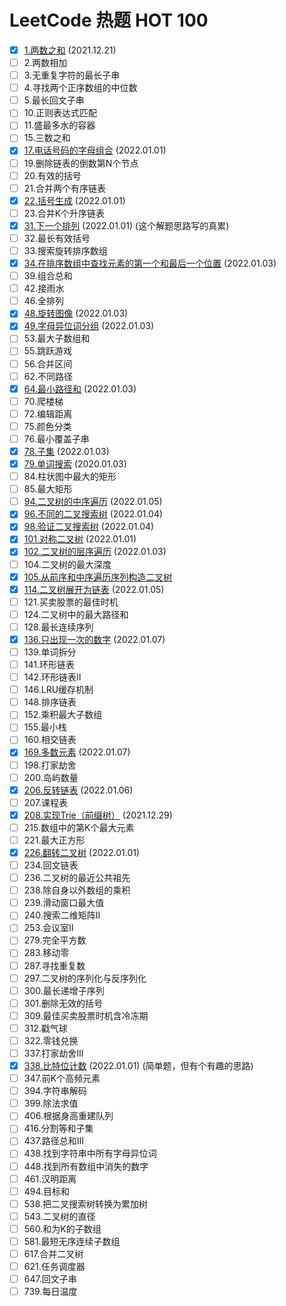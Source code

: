 # LeetCode 热题 HOT 100
- [x] [1.两数之和](../solutions/1.两数之和.md) (2021.12.21)
- [ ] 2.两数相加
- [ ] 3.无重复字符的最长子串
- [ ] 4.寻找两个正序数组的中位数
- [ ] 5.最长回文子串
- [ ] 10.正则表达式匹配
- [ ] 11.盛最多水的容器
- [ ] 15.三数之和
- [x] [17.电话号码的字母组合](../solutions/17.电话号码的字母组合.md) (2022.01.01)
- [ ] 19.删除链表的倒数第N个节点
- [ ] 20.有效的括号
- [ ] 21.合并两个有序链表
- [x] [22.括号生成](../solutions/22.括号生成.md) (2022.01.01)
- [ ] 23.合并K个升序链表
- [x] [31.下一个排列](../solutions/31.下一个排列.md) (2022.01.01) (这个解题思路写的真累)
- [ ] 32.最长有效括号
- [ ] 33.搜索旋转排序数组
- [x] [34.在排序数组中查找元素的第一个和最后一个位置](../solutions/34.在排序数组中查找元素的第一个和最后一个位置.md) (2022.01.03)
- [ ] 39.组合总和
- [ ] 42.接雨水
- [ ] 46.全排列
- [x] [48.旋转图像](../solutions/48.旋转图像.md) (2022.01.03)
- [x] [49.字母异位词分组](../solutions/49.字母异位词分组.md) (2022.01.03)
- [ ] 53.最大子数组和
- [ ] 55.跳跃游戏
- [ ] 56.合并区间
- [ ] 62.不同路径
- [x] [64.最小路径和](../solutions/64.最小路径和.md) (2022.01.03)
- [ ] 70.爬楼梯
- [ ] 72.编辑距离
- [ ] 75.颜色分类
- [ ] 76.最小覆盖子串
- [x] [78.子集](../solutions/78.子集.md) (2022.01.03)
- [x] [79.单词搜索](../solutions/79.单词搜索.md) (2020.01.03)
- [ ] 84.柱状图中最大的矩形
- [ ] 85.最大矩形
- [ ] [94.二叉树的中序遍历](../solutions/94.二叉树的中序遍历.md) (2022.01.05)
- [x] [96.不同的二叉搜索树](../solutions/96.不同的二叉搜索树.md) (2022.01.04)
- [x] [98.验证二叉搜索树](../solutions/98.验证二叉搜索树.md) (2022.01.04)
- [x] [101.对称二叉树](../solutions/101.对称二叉树.md) (2022.01.01)
- [x] [102.二叉树的层序遍历](../solutions/102.二叉树的层序遍历.md) (2022.01.03)
- [ ] 104.二叉树的最大深度
- [x] [105.从前序和中序遍历序列构造二叉树](../solutions/105.从前序与中序遍历序列构造二叉树.md)
- [x] [114.二叉树展开为链表](../solutions/114.二叉树展开为链表.md) (2022.01.05)
- [ ] 121.买卖股票的最佳时机
- [ ] 124.二叉树中的最大路径和
- [ ] 128.最长连续序列
- [x] [136.只出现一次的数字](../solutions/136.只出现一次的数字.md) (2022.01.07)
- [ ] 139.单词拆分
- [ ] 141.环形链表
- [ ] 142.环形链表II
- [ ] 146.LRU缓存机制
- [ ] 148.排序链表
- [ ] 152.乘积最大子数组
- [ ] 155.最小栈
- [ ] 160.相交链表
- [x] [169.多数元素](../solutions/169.多数元素.md) (2022.01.07)
- [ ] 198.打家劫舍
- [ ] 200.岛屿数量
- [x] [206.反转链表](../solutions/206.反转链表.md) (2022.01.06)
- [ ] 207.课程表
- [x] [208.实现Trie（前缀树）](../solutions/208.实现Trie（前缀树）.md) (2021.12.29)
- [ ] 215.数组中的第K个最大元素
- [ ] 221.最大正方形
- [x] [226.翻转二叉树](../solutions/226.翻转二叉树.md) (2022.01.01)
- [ ] 234.回文链表
- [ ] 236.二叉树的最近公共祖先
- [ ] 238.除自身以外数组的乘积
- [ ] 239.滑动窗口最大值
- [ ] 240.搜索二维矩阵II
- [ ] 253.会议室II
- [ ] 279.完全平方数
- [ ] 283.移动零
- [ ] 287.寻找重复数
- [ ] 297.二叉树的序列化与反序列化
- [ ] 300.最长递增子序列
- [ ] 301.删除无效的括号
- [ ] 309.最佳买卖股票时机含冷冻期
- [ ] 312.戳气球
- [ ] 322.零钱兑换
- [ ] 337.打家劫舍III
- [x] [338.比特位计数](../solutions/338.比特位计数.md) (2022.01.01) (简单题，但有个有趣的思路)
- [ ] 347.前K个高频元素
- [ ] 394.字符串解码
- [ ] 399.除法求值
- [ ] 406.根据身高重建队列
- [ ] 416.分割等和子集
- [ ] 437.路径总和III
- [ ] 438.找到字符串中所有字母异位词
- [ ] 448.找到所有数组中消失的数字
- [ ] 461.汉明距离
- [ ] 494.目标和
- [ ] 538.把二叉搜索树转换为累加树
- [ ] 543.二叉树的直径
- [ ] 560.和为K的子数组
- [ ] 581.最短无序连续子数组
- [ ] 617.合并二叉树
- [ ] 621.任务调度器
- [ ] 647.回文子串
- [ ] 739.每日温度